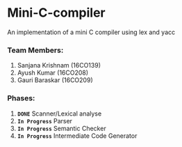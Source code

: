 # Mini-C-compiler
An implementation of a mini C compiler using lex and yacc

### Team Members:
1. Sanjana Krishnam (16CO139)
2. Ayush Kumar (16CO208)
3. Gauri Baraskar (16CO209)

### Phases:
1. **`DONE`**  Scanner/Lexical analyse
2. **`In Progress`** Parser                       
3. **`In Progress`** Semantic Checker             
4. **`In Progress`** Intermediate Code Generator  
